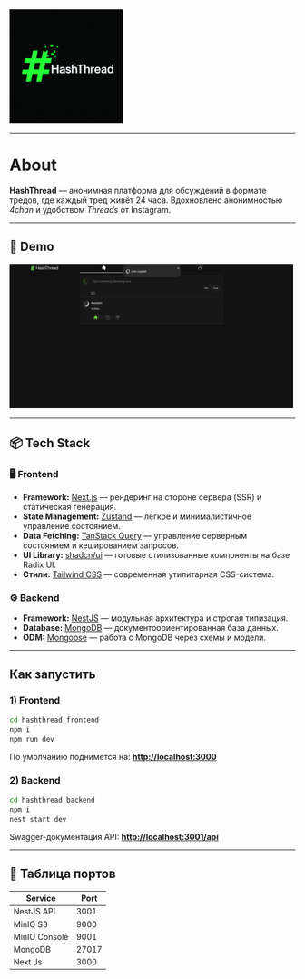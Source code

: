 <img src="img/logo.jpg" alt="Demo" width="200">

---

# **About**

**HashThread** — анонимная платформа для обсуждений в формате тредов, где каждый тред живёт 24 часа.
Вдохновлено анонимностью *4chan* и удобством *Threads* от Instagram.

---

## 🚀 Demo

<img src="img/screenshot.png" alt="Demo" width="500">

---

## **📦 Tech Stack**

### 🖥 **Frontend**

* **Framework:** [Next.js](https://nextjs.org/) — рендеринг на стороне сервера (SSR) и статическая генерация.
* **State Management:** [Zustand](https://zustand-demo.pmnd.rs/) — лёгкое и минималистичное управление состоянием.
* **Data Fetching:** [TanStack Query](https://tanstack.com/query/latest) — управление серверным состоянием и
  кешированием запросов.
* **UI Library:** [shadcn/ui](https://ui.shadcn.com/) — готовые стилизованные компоненты на базе Radix UI.
* **Стили:** [Tailwind CSS](https://tailwindcss.com/) — современная утилитарная CSS-система.

### ⚙️ Backend

* **Framework:** [NestJS](https://nestjs.com/) — модульная архитектура и строгая типизация.
* **Database:** [MongoDB](https://www.mongodb.com/) — документоориентированная база данных.
* **ODM:** [Mongoose](https://mongoosejs.com/) — работа с MongoDB через схемы и модели.

---

## **Как запустить**

### 1) Frontend

```bash
cd hashthread_frontend
npm i
npm run dev
```

По умолчанию поднимется на: **[http://localhost:3000](http://localhost:3000)**

### 2) Backend

```bash
cd hashthread_backend
npm i
nest start dev
```

Swagger-документация API: **[http://localhost:3001/api](http://localhost:3001/api)**

---

## 🔗 Таблица  портов

| Service       | Port  |
|---------------|-------|
| NestJS API    | 3001  |
| MinIO S3      | 9000  |
| MinIO Console | 9001  |
| MongoDB       | 27017 |
| Next Js       | 3000  |






